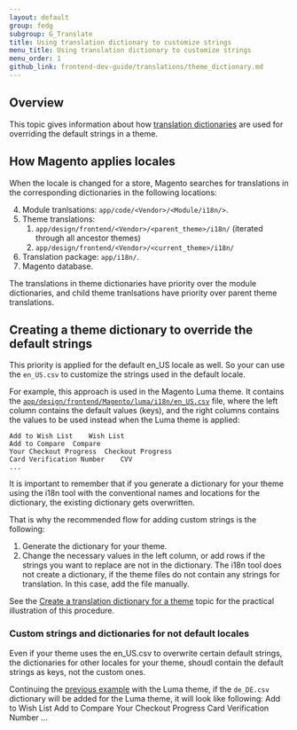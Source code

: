 ```yaml
---
layout: default 
group: fedg
subgroup: G_Translate
title: Using translation dictionary to customize strings
menu_title: Using translation dictionary to customize strings
menu_order: 1
github_link: frontend-dev-guide/translations/theme_dictionary.md
---
```


<h2>Overview</h2>

This topic gives information about how <a href="{{site.gdeurl}}frontend-dev-guide/translations/#translate_terms">translation dictionaries</a> are used for overriding the default strings in a theme.

<h2>How Magento applies locales</h2>

When the locale is changed for a store, Magento searches for translations in the corresponding dictionaries in the following locations:

4. Module tranlsations: `app/code/<Vendor>/<Module/i18n/>`.
4. Theme translations: 
	1. `app/design/frontend/<Vendor>/<parent_theme>/i18n/` (iterated through all ancestor themes)
	2. `app/design/frontend/<Vendor>/<current_theme>/i18n/`
4. Translation package: `app/i18n/`.
5. Magento database.

The translations in theme dictionaries have priority over the module dictionaries, and child theme tranlsations have priority over parent theme translations.

<h2>Creating a theme dictionary to override the default strings</h2>

This priority is applied for the default en_US locale as well. So your can use the `en_US.csv` to customize the strings used in the default locale.

<span id="luma_example">For example, this approach is used in the Magento Luma theme. It contains the 
<a href="{{site.mage2000url}}app/design/frontend/Magento/luma/i18n/en_US.csv"><code>app/design/frontend/Magento/luma/i18n/en_US.csv</code></a> file, where the left column contains the default values (keys), and the right columns contains the values to be used instead when the Luma theme is applied:

    Add to Wish List	Wish List
    Add to Compare	Compare
    Your Checkout Progress	Checkout Progress
    Card Verification Number	CVV
    ...
</span>
It is important to remember that if you generate a dictionary for your theme using the i18n tool with the conventional names and locations for the dictionary, the existing dictionary gets overwritten. 

That is why the recommended flow for adding custom strings is the following:

1. Generate the dictionary for your theme.
2. Change the necessary values in the left column, or add rows if the strings you want to replace are not in the dictionary. 
The i18n tool does not create a dictionary, if the theme files do not contain any strings for translation. In this case, add the file manually. 

See the <a href="{{site.gdeurl}}frontend-dev-guide/translations/translate_practice.html">Create a translation dictionary for a theme</a> topic for the practical illustration of this procedure.

<h3>Custom strings and dictionaries for not default locales</h3>
Even if your theme uses the en_US.csv to overwrite certain default strings, the dictionaries for other locales for your theme, shoudl contain the default strings as keys, not the custom ones. 

Continuing the <a href="#luma_example">previous example</a> with the Luma theme, if the `de_DE.csv` dictionary will be added for the Luma theme, it will look like following:
    Add to Wish List	<translation>
    Add to Compare	<translation>
    Your Checkout Progress	<translation>
    Card Verification Number	<translation>
    ...